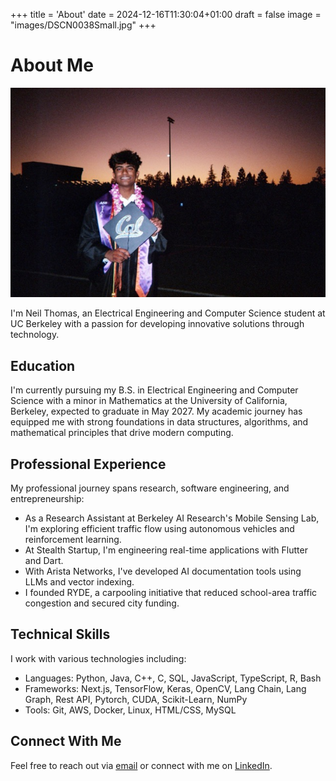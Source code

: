 +++
title = 'About'
date = 2024-12-16T11:30:04+01:00
draft = false
image = "images/DSCN0038Small.jpg"
+++

# About Me

![alt](Asset0008.jpeg)

I'm Neil Thomas, an Electrical Engineering and Computer Science student at UC Berkeley with a passion for developing innovative solutions through technology.

## Education

I'm currently pursuing my B.S. in Electrical Engineering and Computer Science with a minor in Mathematics at the University of California, Berkeley, expected to graduate in May 2027. My academic journey has equipped me with strong foundations in data structures, algorithms, and mathematical principles that drive modern computing.


## Professional Experience

My professional journey spans research, software engineering, and entrepreneurship:

- As a Research Assistant at Berkeley AI Research's Mobile Sensing Lab, I'm exploring efficient traffic flow using autonomous vehicles and reinforcement learning.
- At Stealth Startup, I'm engineering real-time applications with Flutter and Dart.
- With Arista Networks, I've developed AI documentation tools using LLMs and vector indexing.
- I founded RYDE, a carpooling initiative that reduced school-area traffic congestion and secured city funding.


## Technical Skills

I work with various technologies including:
- Languages: Python, Java, C++, C, SQL, JavaScript, TypeScript, R, Bash
- Frameworks: Next.js, TensorFlow, Keras, OpenCV, Lang Chain, Lang Graph, Rest API, Pytorch, CUDA, Scikit-Learn, NumPy
- Tools: Git, AWS, Docker, Linux, HTML/CSS, MySQL



## Connect With Me

Feel free to reach out via [email](mailto:neilthomas@berkeley.edu) or connect with me on [LinkedIn](https://linkedin.com/in/neiltthomas).